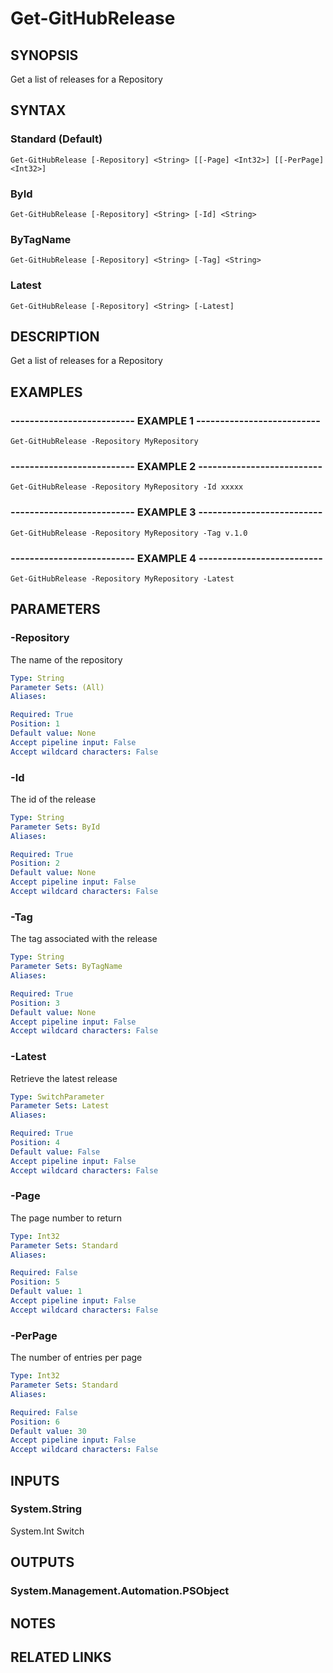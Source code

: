 # Get-GitHubRelease

## SYNOPSIS
Get a list of releases for a Repository

## SYNTAX

### Standard (Default)
```
Get-GitHubRelease [-Repository] <String> [[-Page] <Int32>] [[-PerPage] <Int32>]
```

### ById
```
Get-GitHubRelease [-Repository] <String> [-Id] <String>
```

### ByTagName
```
Get-GitHubRelease [-Repository] <String> [-Tag] <String>
```

### Latest
```
Get-GitHubRelease [-Repository] <String> [-Latest]
```

## DESCRIPTION
Get a list of releases for a Repository

## EXAMPLES

### -------------------------- EXAMPLE 1 --------------------------
```
Get-GitHubRelease -Repository MyRepository
```

### -------------------------- EXAMPLE 2 --------------------------
```
Get-GitHubRelease -Repository MyRepository -Id xxxxx
```

### -------------------------- EXAMPLE 3 --------------------------
```
Get-GitHubRelease -Repository MyRepository -Tag v.1.0
```

### -------------------------- EXAMPLE 4 --------------------------
```
Get-GitHubRelease -Repository MyRepository -Latest
```

## PARAMETERS

### -Repository
The name of the repository

```yaml
Type: String
Parameter Sets: (All)
Aliases: 

Required: True
Position: 1
Default value: None
Accept pipeline input: False
Accept wildcard characters: False
```

### -Id
The id of the release

```yaml
Type: String
Parameter Sets: ById
Aliases: 

Required: True
Position: 2
Default value: None
Accept pipeline input: False
Accept wildcard characters: False
```

### -Tag
The tag associated with the release

```yaml
Type: String
Parameter Sets: ByTagName
Aliases: 

Required: True
Position: 3
Default value: None
Accept pipeline input: False
Accept wildcard characters: False
```

### -Latest
Retrieve the latest release

```yaml
Type: SwitchParameter
Parameter Sets: Latest
Aliases: 

Required: True
Position: 4
Default value: False
Accept pipeline input: False
Accept wildcard characters: False
```

### -Page
The page number to return

```yaml
Type: Int32
Parameter Sets: Standard
Aliases: 

Required: False
Position: 5
Default value: 1
Accept pipeline input: False
Accept wildcard characters: False
```

### -PerPage
The number of entries per page

```yaml
Type: Int32
Parameter Sets: Standard
Aliases: 

Required: False
Position: 6
Default value: 30
Accept pipeline input: False
Accept wildcard characters: False
```

## INPUTS

### System.String
System.Int
Switch

## OUTPUTS

### System.Management.Automation.PSObject

## NOTES

## RELATED LINKS

